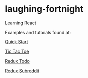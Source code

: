 # laughing-fortnight
Learning React

Examples and tutorials found at:

[Quick Start](https://facebook.github.io/react/docs/installation.html)

[Tic Tac Toe](https://facebook.github.io/react/tutorial/tutorial.html)

[Redux Todo](http://redux.js.org/docs/basics/ExampleTodoList.html)

[Redux Subreddit](http://redux.js.org/docs/advanced/ExampleRedditAPI.html)
